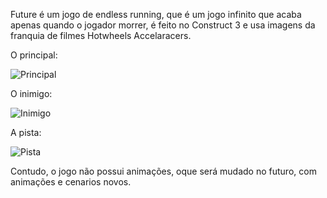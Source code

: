   Future é um jogo de endless running, que é um jogo infinito que acaba apenas quando o jogador morrer, é feito no Construct 3 e usa imagens da franquia de filmes Hotwheels Accelaracers.

  O principal:

![Principal](https://github.com/user-attachments/assets/8c1c9a10-2d03-4b29-9941-8ede9fc8dcaa)

  O inimigo:

![Inimigo](https://github.com/user-attachments/assets/193a90d9-c4fe-49d8-a028-8776d726226b)

  A pista:


![Pista](https://github.com/user-attachments/assets/9b4a3c99-00b4-4aea-91f2-50e45a8f2c15)


  Contudo, o jogo não possui animações, oque será mudado no futuro, com animações e cenarios novos.


